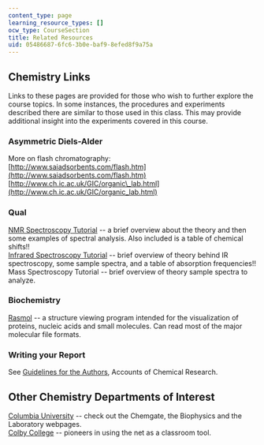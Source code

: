 ```yaml
---
content_type: page
learning_resource_types: []
ocw_type: CourseSection
title: Related Resources
uid: 05486687-6fc6-3b0e-baf9-8efed8f9a75a
---
```


Chemistry Links
---------------

Links to these pages are provided for those who wish to further explore the course topics. In some instances, the procedures and experiments described there are similar to those used in this class. This may provide additional insight into the experiments covered in this course.

### Asymmetric Diels-Alder

More on flash chromatography:  
[http://www.saiadsorbents.com/flash.htm](http://www.saiadsorbents.com/flash.htm)  
[http://www.ch.ic.ac.uk/GIC/organic\_lab.html](http://www.ch.ic.ac.uk/GIC/organic_lab.html)

### Qual

[NMR Spectroscopy Tutorial](http://www2.chemistry.msu.edu/faculty/reusch/VirtTxtJml/Spectrpy/nmr/nmr1.htm) -- a brief overview about the theory and then some examples of spectral analysis. Also included is a table of chemical shifts!!  
[Infrared Spectroscopy Tutorial](http://orgchem.colorado.edu/Spectroscopy/irtutor/tutorial.html) -- brief overview of theory behind IR spectroscopy, some sample spectra, and a table of absorption frequencies!! Mass Spectroscopy Tutorial -- brief overview of theory sample spectra to analyze.

### Biochemistry

[Rasmol](http://www.umass.edu/microbio/rasmol/) -- a structure viewing program intended for the visualization of proteins, nucleic acids and small molecules. Can read most of the major molecular file formats.

### Writing your Report

See [Guidelines for the Authors](http://pubs.acs.org/4authors/submission.html), Accounts of Chemical Research.

Other Chemistry Departments of Interest
---------------------------------------

[Columbia University](http://www.columbia.edu/cu/chemistry/) -- check out the Chemgate, the Biophysics and the Laboratory webpages.  
[Colby College](http://www.colby.edu/chemistry/) -- pioneers in using the net as a classroom tool.